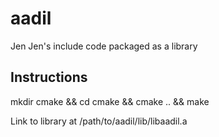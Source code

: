 # aadil
Jen Jen's include code packaged as a library

## Instructions
mkdir cmake && cd cmake && cmake .. && make

Link to library at /path/to/aadil/lib/libaadil.a
